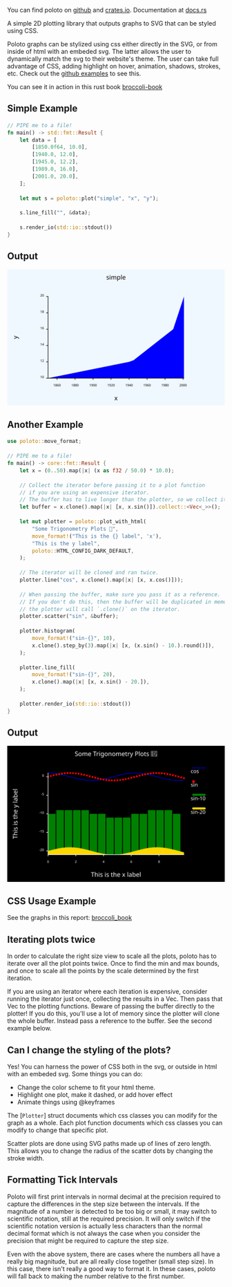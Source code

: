 
You can find poloto on [github](https://github.com/tiby312/poloto) and [crates.io](https://crates.io/crates/poloto).
Documentation at [docs.rs](https://docs.rs/poloto)

A simple 2D plotting library that outputs graphs to SVG that can be styled using CSS.

Poloto graphs can be stylized using css either directly in the SVG, or from inside of html with an embeded svg. The latter allows the user to dynamically match the svg to their website's theme. The user can take full advantage of CSS, adding highlight on hover, animation, shadows, strokes, etc. Check out the [github examples](https://github.com/tiby312/poloto/tree/master/examples) to see this.

You can see it in action in this rust book [broccoli-book](https://tiby312.github.io/broccoli_report/)

## Simple Example

```rust
// PIPE me to a file!
fn main() -> std::fmt::Result {
    let data = [
        [1850.0f64, 10.0],
        [1940.0, 12.0],
        [1945.0, 12.2],
        [1989.0, 16.0],
        [2001.0, 20.0],
    ];

    let mut s = poloto::plot("simple", "x", "y");

    s.line_fill("", &data);

    s.render_io(std::io::stdout())
}

```

## Output

<img src="./assets/simple.svg" alt="demo">


## Another Example 

```rust
use poloto::move_format;

// PIPE me to a file!
fn main() -> core::fmt::Result {
    let x = (0..50).map(|x| (x as f32 / 50.0) * 10.0);

    // Collect the iterator before passing it to a plot function
    // if you are using an expensive iterator.
    // The buffer has to live longer than the plotter, so we collect it here.
    let buffer = x.clone().map(|x| [x, x.sin()]).collect::<Vec<_>>();

    let mut plotter = poloto::plot_with_html(
        "Some Trigonometry Plots 🥳",
        move_format!("This is the {} label", 'x'),
        "This is the y label",
        poloto::HTML_CONFIG_DARK_DEFAULT,
    );

    // The iterator will be cloned and ran twice.
    plotter.line("cos", x.clone().map(|x| [x, x.cos()]));

    // When passing the buffer, make sure you pass it as a reference.
    // If you don't do this, then the buffer will be duplicated in memory as
    // the plotter will call `.clone()` on the iterator.
    plotter.scatter("sin", &buffer);

    plotter.histogram(
        move_format!("sin-{}", 10),
        x.clone().step_by(3).map(|x| [x, (x.sin() - 10.).round()]),
    );

    plotter.line_fill(
        move_format!("sin-{}", 20),
        x.clone().map(|x| [x, x.sin() - 20.]),
    );

    plotter.render_io(std::io::stdout())
}

```

## Output

<img src="./assets/trig.svg" alt="demo">

## CSS Usage Example

See the graphs in this report: [broccoli_book](https://tiby312.github.io/broccoli_report/)


## Iterating plots twice

In order to calculate the right size view to scale all the plots, poloto has to iterate over all the plot
points twice. Once to find the min and max bounds, and once to scale all the points by the scale determined
by the first iteration. 

If you are using an iterator where each iteration is expensive, consider running the iterator just once,
collecting the results in a Vec. Then pass that Vec to the plotting functions. 
Beware of passing the buffer directly to the plotter! If you do this, you'll use a lot of memory since 
the plotter will clone the whole buffer. Instead pass a reference to the buffer. See the second example below.


## Can I change the styling of the plots?

Yes! You can harness the power of CSS both in the svg, or outside
in html with an embeded svg. Some things you can do:

 * Change the color scheme to fit your html theme.
 * Highlight one plot, make it dashed, or add hover effect
 * Animate things using @keyframes

The [`Plotter`] struct documents which css classes you can modify for the graph as a whole.
Each plot function documents which css classes you can modify to change that specific plot.

Scatter plots are done using SVG paths made up of lines of zero length. This allows you to change
the radius of the scatter dots by changing the stroke width.


## Formatting Tick Intervals

Poloto will first print intervals in normal decimal at the precision required to capture the differences
in the step size between the intervals. If the magnitude of a number is detected to be too big or small, it
may switch to scientific notation, still at the required precision. It will only switch if the scientific
notation version is actually less characters than the normal decimal format which is not always the case
when you consider the precision that might be required to capture the step size.

Even with the above system, there are cases where the numbers all have a really big magnitude, but
are all really close together (small step size). In this case, there isn't really a good way to format it.
In these cases, poloto will fall back to making the number relative to the first number.